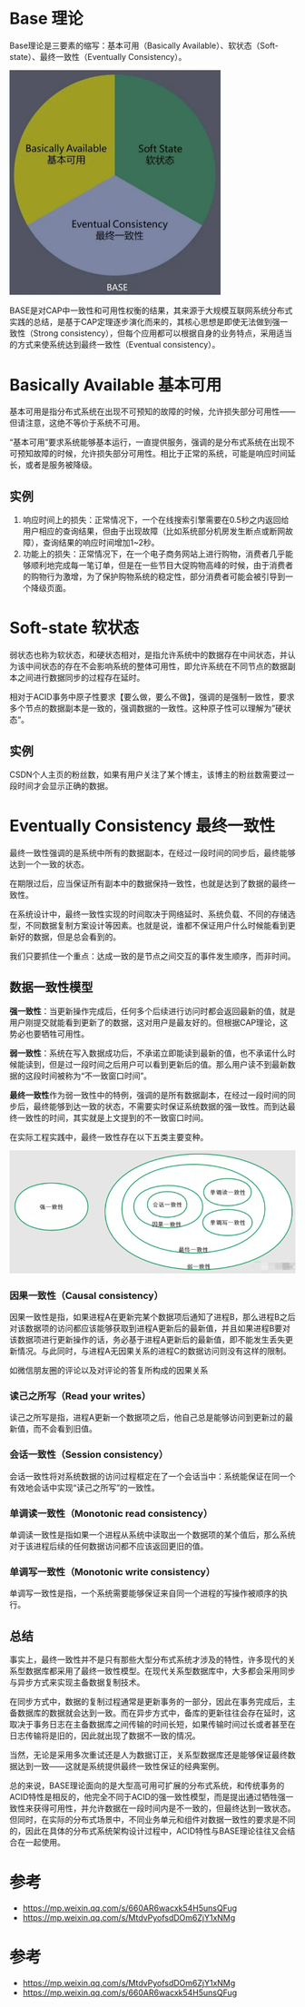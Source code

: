 # Base 理论

Base理论是三要素的缩写：基本可用（Basically Available）、软状态（Soft-state）、最终一致性（Eventually Consistency）。

<img src="09_Base理论/image-20210303113518597.png" alt="image-20210303113518597" style="zoom:50%;" />

BASE是对CAP中一致性和可用性权衡的结果，其来源于大规模互联网系统分布式实践的总结，是基于CAP定理逐步演化而来的，其核心思想是即使无法做到强一致性（Strong consistency），但每个应用都可以根据自身的业务特点，采用适当的方式来使系统达到最终一致性（Eventual consistency）。

# Basically Available 基本可用

基本可用是指分布式系统在出现不可预知的故障的时候，允许损失部分可用性——但请注意，这绝不等价于系统不可用。

“基本可用”要求系统能够基本运行，一直提供服务，强调的是分布式系统在出现不可预知故障的时候，允许损失部分可用性。相比于正常的系统，可能是响应时间延长，或者是服务被降级。

## 实例

1. 响应时间上的损失：正常情况下，一个在线搜索引擎需要在0.5秒之内返回给用户相应的查询结果，但由于出现故障（比如系统部分机房发生断点或断网故障），查询结果的响应时间增加1~2秒。
2. 功能上的损失：正常情况下，在一个电子商务网站上进行购物，消费者几乎能够顺利地完成每一笔订单，但是在一些节目大促购物高峰的时候，由于消费者的购物行为激增，为了保护购物系统的稳定性，部分消费者可能会被引导到一个降级页面。

# Soft-state 软状态

弱状态也称为软状态，和硬状态相对，是指允许系统中的数据存在中间状态，并认为该中间状态的存在不会影响系统的整体可用性，即允许系统在不同节点的数据副本之间进行数据同步的过程存在延时。

相对于ACID事务中原子性要求【要么做，要么不做】，强调的是强制一致性，要求多个节点的数据副本是一致的，强调数据的一致性。这种原子性可以理解为”硬状态“。

## 实例

CSDN个人主页的粉丝数，如果有用户关注了某个博主，该博主的粉丝数需要过一段时间才会显示正确的数据。

# Eventually Consistency  最终一致性

最终一致性强调的是系统中所有的数据副本，在经过一段时间的同步后，最终能够达到一个一致的状态。

在期限过后，应当保证所有副本中的数据保持一致性，也就是达到了数据的最终一致性。

在系统设计中，最终一致性实现的时间取决于网络延时、系统负载、不同的存储选型，不同数据复制方案设计等因素。也就是说，谁都不保证用户什么时候能看到更新好的数据，但是总会看到的。

我们只要抓住一个重点：达成一致的是节点之间交互的事件发生顺序，而非时间。



## 数据一致性模型

**强一致性**：当更新操作完成后，任何多个后续进行访问时都会返回最新的值，就是用户刚提交就能看到更新了的数据，这对用户是最友好的。但根据CAP理论，这势必也要牺牲可用性。

**弱一致性**：系统在写入数据成功后，不承诺立即能读到最新的值，也不承诺什么时候能读到，但是过一段时间之后用户可以看到更新后的值。那么用户读不到最新数据的这段时间被称为“不一致窗口时间”。

**最终一致性**作为弱一致性中的特例，强调的是所有数据副本，在经过一段时间的同步后，最终能够到达一致的状态，不需要实时保证系统数据的强一致性。而到达最终一致性的时间，其实就是上文提到的不一致窗口时间。

在实际工程实践中，最终一致性存在以下五类主要变种。

![image-20210303115224776](09_Base理论/image-20210303115224776.png)

### 因果一致性（Causal consistency）

因果一致性是指，如果进程A在更新完某个数据项后通知了进程B，那么进程B之后对该数据项的访问都应该能够获取到进程A更新后的最新值，并且如果进程B要对该数据项进行更新操作的话，务必基于进程A更新后的最新值，即不能发生丢失更新情况。与此同时，与进程A无因果关系的进程C的数据访问则没有这样的限制。

如微信朋友圈的评论以及对评论的答复所构成的因果关系

### 读己之所写（Read your writes）

读己之所写是指，进程A更新一个数据项之后，他自己总是能够访问到更新过的最新值，而不会看到旧值。

### 会话一致性（Session consistency）

会话一致性将对系统数据的访问过程框定在了一个会话当中：系统能保证在同一个有效地会话中实现“读己之所写”的一致性。

### 单调读一致性（Monotonic read consistency）

单调读一致性是指如果一个进程从系统中读取出一个数据项的某个值后，那么系统对于该进程后续的任何数据访问都不应该返回更旧的值。

### 单调写一致性（Monotonic write consistency）

单调写一致性是指，一个系统需要能够保证来自同一个进程的写操作被顺序的执行。



## 总结

事实上，最终一致性并不是只有那些大型分布式系统才涉及的特性，许多现代的关系型数据库都采用了最终一致性模型。在现代关系型数据库中，大多都会采用同步与异步方式来实现主备数据复制技术。

在同步方式中，数据的复制过程通常是更新事务的一部分，因此在事务完成后，主备数据库的数据就会达到一致。而在异步方式中，备库的更新往往会存在延时，这取决于事务日志在主备数据库之间传输的时间长短，如果传输时间过长或者甚至在日志传输将是旧的，因此就出现了数据不一致的情况。

当然，无论是采用多次重试还是人为数据订正，关系型数据库还是能够保证最终数据达到一致——这就是系统提供最终一致性保证的经典案例。

总的来说，BASE理论面向的是大型高可用可扩展的分布式系统，和传统事务的ACID特性是相反的，他完全不同于ACID的强一致性模型，而是提出通过牺牲强一致性来获得可用性，并允许数据在一段时间内是不一致的，但最终达到一致状态。但同时，在实际的分布式场景中，不同业务单元和组件对数据一致性的要求是不同的，因此在具体的分布式系统架构设计过程中，ACID特性与BASE理论往往又会结合在一起使用。

# 参考

- https://mp.weixin.qq.com/s/660AR6wacxk54H5unsQFug
- https://mp.weixin.qq.com/s/MtdvPyofsdDOm6ZjY1xNMg







# 参考

- https://mp.weixin.qq.com/s/MtdvPyofsdDOm6ZjY1xNMg
- https://mp.weixin.qq.com/s/660AR6wacxk54H5unsQFug